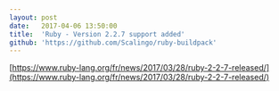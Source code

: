 ```yaml
---
layout:	post
date:	2017-04-06 13:50:00
title:	'Ruby - Version 2.2.7 support added'
github: 'https://github.com/Scalingo/ruby-buildpack'
---
```


[https://www.ruby-lang.org/fr/news/2017/03/28/ruby-2-2-7-released/](https://www.ruby-lang.org/fr/news/2017/03/28/ruby-2-2-7-released/)
